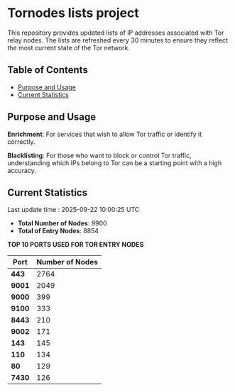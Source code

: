 # Tornodes lists project

This repository provides updated lists of IP addresses associated with Tor relay nodes. The lists are refreshed every 30 minutes to ensure they reflect the most current state of the Tor network.

## Table of Contents

- [Purpose and Usage](#purpose-and-usage)
- [Current Statistics](#current-statistics)


## Purpose and Usage

**Enrichment**: For services that wish to allow Tor traffic or identify it correctly.

**Blacklisting**: For those who want to block or control Tor traffic, understanding which IPs belong to Tor can be a starting point with a high accuracy.

## Current Statistics

Last update time : 2025-09-22 10:00:25 UTC

- **Total Number of Nodes**: 9900
- **Total of Entry Nodes**: 8854

**TOP 10 PORTS USED FOR TOR ENTRY NODES**

| **Port** | **Number of Nodes** |
|------|-----------------|
| **443**   | 2764  |
| **9001**   | 2049  |
| **9000**   | 399  |
| **9100**   | 333  |
| **8443**   | 210  |
| **9002**   | 171  |
| **143**   | 145  |
| **110**   | 134  |
| **80**   | 129  |
| **7430**   | 126  |

